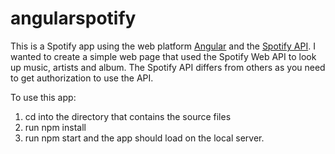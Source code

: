 # angularspotify


This is a Spotify app using the web platform [Angular](https://angular.io/) and the [Spotify API](https://developer.spotify.com/web-api/). I wanted to create a simple web page that used the Spotify Web API to look up music, artists and album. The Spotify API differs from others as you need to get authorization to use the API. 

To use this app: 
1) cd into the directory that contains the source files 
2) run npm install 
3) run npm start and the app should load on the local server. 

